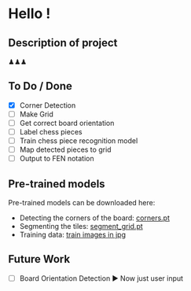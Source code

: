 # Hello !

## Description of project
♟♟♟

## To Do / Done
 - [x] Corner Detection
 - [ ] Make Grid
 - [ ] Get correct board orientation
 - [ ] Label chess pieces
 - [ ] Train chess piece recognition model
 - [ ] Map detected pieces to grid
 - [ ] Output to FEN notation

## Pre-trained models
Pre-trained models can be downloaded here:
* Detecting the corners of the board: [corners.pt](https://1drv.ms/u/s!AtF_ruDO-AX-jhIXY82GK4tqbrni?e=OY8b9s)
* Segmenting the tiles: [segment_grid.pt](https://1drv.ms/u/s!AtF_ruDO-AX-jiA2mkErqoB3VrHU?e=rlrAb1)
* Training data: [train images in jpg](https://1drv.ms/f/s!AtF_ruDO-AX-jiFG-6Im3EnM0mNI?e=tolJ7L)

## Future Work
- [ ] Board Orientation Detection ► Now just user input 

